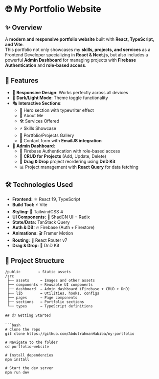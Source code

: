 # 🌐 My Portfolio Website  

## ✨ Overview  
A **modern and responsive portfolio website** built with **React, TypeScript, and Vite**.  
This portfolio not only showcases my **skills, projects, and services** as a Frontend Developer specializing in **React & Next.js**, but also includes a powerful **Admin Dashboard** for managing projects with **Firebase Authentication** and **role-based access**.  

## 🚀 Features  
- 📱 **Responsive Design**: Works perfectly across all devices  
- 🌙 **Dark/Light Mode**: Theme toggle functionality  
- 🎭 **Interactive Sections**:  
  - 👋 Hero section with typewriter effect  
  - 🙋 About Me  
  - 🛠 Services Offered  
  - ⚡ Skills Showcase  
  - 💼 Portfolio/Projects Gallery  
  - 📩 Contact form with **EmailJS integration**  
- 🔑 **Admin Dashboard**:  
  - 🔐 Firebase Authentication with role-based access  
  - 📝 **CRUD for Projects** (Add, Update, Delete)  
  - 📂 **Drag & Drop** project reordering using **DnD Kit**  
  - 📊 Project management with **React Query** for data fetching  

## 🛠 Technologies Used  
- **Frontend:** ⚛️ React 19, TypeScript  
- **Build Tool:** ⚡ Vite  
- **Styling:** 🎨 TailwindCSS 4  
- **UI Components:** 🧩 ShadCN UI + Radix  
- **State/Data:** TanStack Query  
- **Auth & DB:** 🔥 Firebase (Auth + Firestore)  
- **Animations:** 🎬 Framer Motion  
- **Routing:** 🧭 React Router v7  
- **Drag & Drop:** 🎯 DnD Kit  

## 📂 Project Structure
```rm
/public        → Static assets  
/src  
 ├── assets     → Images and other assets  
 ├── components → Reusable UI components  
 ├── dashboard  → Admin dashboard (Firebase + CRUD + DnD)  
 ├── lib        → Utilities, hooks, configs  
 ├── pages      → Page components  
 ├── sections   → Portfolio sections  
 └── types      → TypeScript definitions  

## 📦 Getting Started

```bash
# Clone the repo
git clone https://github.com/AbdulrahmanHabiba/my-portfolio

# Navigate to the folder
cd portfolio-website

# Install dependencies
npm install

# Start the dev server
npm run dev
